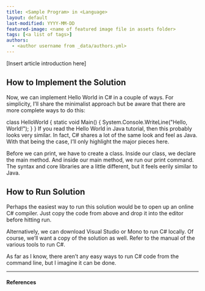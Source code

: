 ```yaml
---
title: <Sample Program> in <Language>
layout: default
last-modified: YYYY-MM-DD
featured-image: <name of featured image file in assets folder>
tags: [<a list of tags>]
authors:
  - <author username from _data/authors.yml>
---
```


[Insert article introduction here]

## How to Implement the Solution

Now, we can implement Hello World in C# in a couple of ways. For simplicity, I’ll share the minimalist approach but be aware that there are more complete ways to do this:

class HelloWorld {
  static void Main() {
    System.Console.WriteLine("Hello, World!");
  }
}
If you read the Hello World in Java tutorial, then this probably looks very similar. In fact, C# shares a lot of the same look and feel as Java. With that being the case, I’ll only highlight the major pieces here.

Before we can print, we have to create a class. Inside our class, we declare the main method. And inside our main method, we run our print command. The syntax and core libraries are a little different, but it feels eerily similar to Java.

## How to Run Solution

Perhaps the easiest way to run this solution would be to open up an online C# compiler. Just copy the code from above and drop it into the editor before hitting run.

Alternatively, we can download Visual Studio or Mono to run C# locally. Of course, we’ll want a copy of the solution as well. Refer to the manual of the various tools to run C#.

As far as I know, there aren’t any easy ways to run C# code from the command line, but I imagine it can be done.

---

#### References

[^1]: [some IEEE reference]
